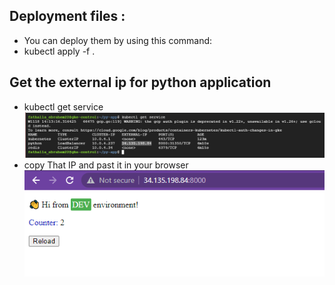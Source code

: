 ## Deployment files : 
* You can deploy them by using this command:
* kubectl apply -f .

## Get the external ip for python application
* kubectl get service 
![home_Page Image](../images/get-svc.jpg)
* copy That IP and past it in your browser
![home_Page Image](../images/browser.jpg)


